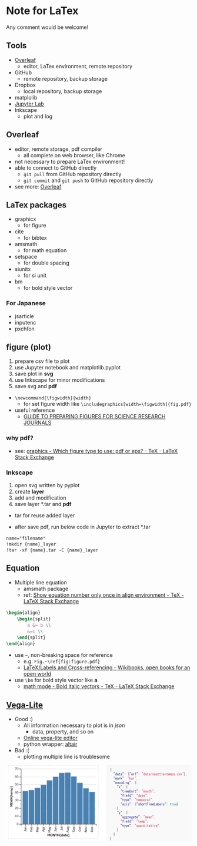 # Note for LaTex

Any comment would be welcome!

## Tools

- [Overleaf](https://www.overleaf.com/)
  - editor, LaTex environment, remote repository
- GitHub
  - remote repository, backup storage
- Dropbox
  - local repository, backup storage
- matplolib
- [Jupyter Lab](https://jupyterlab.readthedocs.io/en/stable/index.html)
- Inkscape
  - plot and log

## Overleaf

- editor, remote storage, pdf compiler
  - all complete on web browser, like Chrome
- not necessary to prepare LaTex environment!
- able to connect to GitHub directly
  - `git pull` from GitHub repository directly
  - `git commit` and `git push` to GitHub repository directly
- see more: [Overleaf](https://www.overleaf.com/)

## LaTex packages

- graphicx
  - for figure
- cite
  - for bibtex
- amsmath
  - for math equation
- setspace
  - for double spacing
- siunitx
  - for si unit
- bm
  - for bold style vector

### For Japanese

- jsarticle
- inputenc
- pxchfon

## figure (plot)

1. prepare csv file to plot
1. use Jupyter notebook and matplotlib.pyplot
1. save plot in **svg**
1. use Inkscape for minor modifications
1. save svg and **pdf**

- `\newcommand{\figwidth}{width}`
  - for set figure width like `\includegraphics[width=\figwidth]{fig.pdf}`
- useful reference
  - [GUIDE TO PREPARING FIGURES FOR SCIENCE RESEARCH JOURNALS](http://www.sciencemag.org/sites/default/files/Figure_prep_guide.pdf)

### why pdf?

- see: [graphics \- Which figure type to use: pdf or eps? \- TeX \- LaTeX Stack Exchange](https://tex.stackexchange.com/questions/2092/which-figure-type-to-use-pdf-or-eps)

### Inkscape

1. open svg written by pyplot
1. create **layer**
1. add and modification
1. save layer \*.tar and **pdf**

- tar for reuse added layer

- after save pdf, run below code in Jupyter to extract \*.tar

```Jupyter
name="filename"
!mkdir {name}_layer
!tar -xf {name}.tar -C {name}_layer
```

## Equation

- Multiple line equation
  - amsmath package
  - ref: [Show equation number only once in align environment \- TeX \- LaTeX Stack Exchange](https://tex.stackexchange.com/questions/17528/show-equation-number-only-once-in-align-environment)

```latex
\begin{align}
    \begin{split}
        a &= b \\
        &=c \\
    \end{split}
\end{align}
```

- use `~`, non-breaking space for reference
  - e.g. `Fig.~\ref{fig:figure.pdf}`
  - [LaTeX/Labels and Cross\-referencing \- Wikibooks, open books for an open world](https://en.wikibooks.org/wiki/LaTeX/Labels_and_Cross-referencing)
- use `\bm` for bold style vector like $\bm{a}$
  - [math mode \- Bold italic vectors \- TeX \- LaTeX Stack Exchange](https://tex.stackexchange.com/questions/14395/bold-italic-vectors)

## [Vega\-Lite](https://vega.github.io/vega-lite-v1/)
- Good :)
    - All information necessary to plot is in *json*
        - data, property, and so on 
    - [Online vega-lite editor](https://vega.github.io/editor/#/examples/vega-lite/bar) 
    - python wrapper: [altair](https://altair-viz.github.io/)
- Bad :(
    - plotting multiple line is troublesome

![img](vega-lite_example.png)
